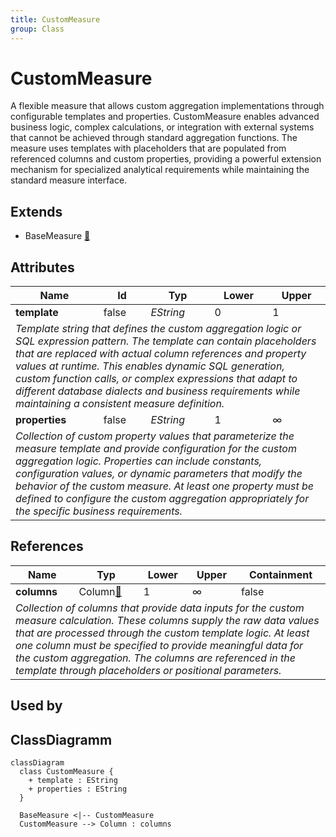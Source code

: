```yaml
---
title: CustomMeasure
group: Class
---
```


# CustomMeasure<a name="class-custommeasure"></a>

A flexible measure that allows custom aggregation implementations through configurable templates and properties. CustomMeasure enables advanced business logic, complex calculations, or integration with external systems that cannot be achieved through standard aggregation functions. The measure uses templates with placeholders that are populated from referenced columns and custom properties, providing a powerful extension mechanism for specialized analytical requirements while maintaining the standard measure interface.
## Extends
- BaseMeasure [🔗](./class-BaseMeasure)
## Attributes

<table>
  <thead>
    <tr>
      <th>Name</th>
      <th>Id</th>
      <th>Typ</th>
      <th>Lower</th>
      <th>Upper</th>
    </tr>
  </thead>
  <tbody>
    <tr>
      <td><strong>template</strong></td>
      <td>false</td>
      <td><em>EString</em></td>
      <td>0</td>
      <td>1</td>
    </tr>
    <tr>
      <td colspan="5"><em>Template string that defines the custom aggregation logic or SQL expression pattern. The template can contain placeholders that are replaced with actual column references and property values at runtime. This enables dynamic SQL generation, custom function calls, or complex expressions that adapt to different database dialects and business requirements while maintaining a consistent measure definition.</em></td>
    </tr>
    <tr>
      <td><strong>properties</strong></td>
      <td>false</td>
      <td><em>EString</em></td>
      <td>1</td>
      <td>&infin;</td>
    </tr>
    <tr>
      <td colspan="5"><em>Collection of custom property values that parameterize the measure template and provide configuration for the custom aggregation logic. Properties can include constants, configuration values, or dynamic parameters that modify the behavior of the custom measure. At least one property must be defined to configure the custom aggregation appropriately for the specific business requirements.</em></td>
    </tr>
  </tbody>
</table>

## References

<table>
  <thead>
    <tr>
      <th>Name</th>
      <th>Typ</th>
      <th>Lower</th>
      <th>Upper</th>
      <th>Containment</th>
    </tr>
  </thead>
  <tbody>
    <tr>
      <td><strong>columns</strong></td>
      <td>Column<a href="./class-Column">🔗</a></td>
      <td>1</td>
      <td>&infin;</td>
      <td>false</td>
    </tr>
    <tr>
      <td colspan="5"><em>Collection of columns that provide data inputs for the custom measure calculation. These columns supply the raw data values that are processed through the custom template logic. At least one column must be specified to provide meaningful data for the custom aggregation. The columns are referenced in the template through placeholders or positional parameters.</em></td>
    </tr>
  </tbody>
</table>



## Used by


## ClassDiagramm

```mermaid
classDiagram
  class CustomMeasure {
    + template : EString
    + properties : EString
  }

  BaseMeasure <|-- CustomMeasure
  CustomMeasure --> Column : columns

```
